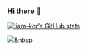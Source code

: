 ### Hi there 👋
[![liam-kor's GitHub stats](https://github-readme-stats.vercel.app/api?username=liam-kor)](https://github.com/anuraghazra/github-readme-stats)

<img src="https://img.shields.io/badge/typescript_3178C6?style=flat-square&logo=typescript&logoColor=white"/></a>&nbsp
<!--
**liam-kor/liam-kor** is a ✨ _special_ ✨ repository because its `README.md` (this file) appears on your GitHub profile.

Here are some ideas to get you started:

- 🔭 I’m currently working on ...
- 🌱 I’m currently learning ...
- 👯 I’m looking to collaborate on ...
- 🤔 I’m looking for help with ...
- 💬 Ask me about ...
- 📫 How to reach me: ...
- 😄 Pronouns: ...
- ⚡ Fun fact: ...
-->
